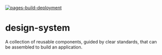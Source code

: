 [![pages-build-deployment](https://github.com/isaiahdaviscom/design-system/actions/workflows/pages/pages-build-deployment/badge.svg)](https://github.com/isaiahdaviscom/design-system/actions/workflows/pages/pages-build-deployment)

# design-system
A collection of reusable components, guided by clear standards, that can be assembled to build an application.
